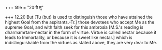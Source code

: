 +++
title = "20 ये तु"

+++
12.20 But \[Tu (but) is used to distinguish those who have attained the
highest Goal from the aspirants.-Tr.\] those devotees who accept Me as
the supreme Goal, and with faith seek for this ambrosia \[M.S.'s reading
is dharmamrtam-nectar in the form of virtue. Virtue is called nectar
because it leads to Immortality, or because it is sweet like nectar.\]
which is indistinguishable from the virtues as stated above, they are
very dear to Me.
